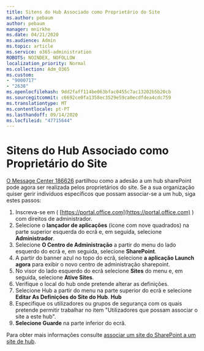 ```yaml
---
title: Sitens do Hub Associado como Proprietário do Site
ms.author: pebaum
author: pebaum
manager: mnirkhe
ms.date: 04/21/2020
ms.audience: Admin
ms.topic: article
ms.service: o365-administration
ROBOTS: NOINDEX, NOFOLLOW
localization_priority: Normal
ms.collection: Adm_O365
ms.custom:
- "9000717"
- "2638"
ms.openlocfilehash: 9dd2faff114be063bfac0455c7ac13202b5b20cb
ms.sourcegitcommit: c6692ce0fa1358ec3529e59ca0ecdfdea4cdc759
ms.translationtype: MT
ms.contentlocale: pt-PT
ms.lasthandoff: 09/14/2020
ms.locfileid: "47715644"
---
```

# <a name="associate-hub-sites-as-site-owner"></a>Sitens do Hub Associado como Proprietário do Site

[O Message Center 186626](https://admin.microsoft.com/Adminportal/Home?source=applauncher#/MessageCenter?id=MC186626) partilhou como a adesão a um hub sharePoint pode agora ser realizada pelos proprietários do site. Se a sua organização quiser gerir indivíduos específicos que possam associar-se a um hub, siga estes passos: 

1. Inscreva-se em ( [https://portal.office.com](https://portal.office.com) ) com direitos de administrador.
2. Selecione o **lançador de aplicações** (ícone com nove quadrados) na parte superior esquerda do ecrã e, em seguida, selecione **Administrador**.
3. Selecione **O Centro de Administração** a partir do menu do lado esquerdo do ecrã e, em seguida, selecione **SharePoint**.
4. A partir do banner azul no topo do ecrã, selecione **a aplicação Launch agora** para exibir o novo centro de administração sharepoint.
5. No visor do lado esquerdo do ecrã selecione **Sites** do menu e, em seguida, selecione **Ative Sites**.
6. Verifique o local do hub onde pretende alterar as definições.
7. Selecione Hub a partir do menu na parte superior do ecrã e selecione **Editar As Definições do Site do Hub**. **Hub**
8. Especifique os utilizadores ou grupos de segurança com os quais pretende permitir trabalhar no item "Utilizadores que possam associar o site a este hub".
9. **Selecione Guarde** na parte inferior do ecrã.

Para obter mais informações consulte [associar um site do SharePoint a um site de hub](https://support.office.com/article/associate-a-sharepoint-site-with-a-hub-site-ae0009fd-af04-4d3d-917d-88edb43efc05). 